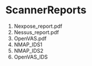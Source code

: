 # ScannerReports
1. Nexpose_report.pdf
2. Nessus_report.pdf
3. OpenVAS.pdf
4. NMAP_IDS1
5. NMAP_IDS2
6. OpenVAS_IDS
